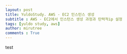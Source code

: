 ```yaml
---
layout: post
title: YuldoStudy. AWS - EC2 인스턴스 생성
subtitle : AWS - EC2에서 인스턴스 생성 과정과 탄력적ip 설정
tags: [yuldo study, aws]
author: mirutree
comments : True
---
```

test
